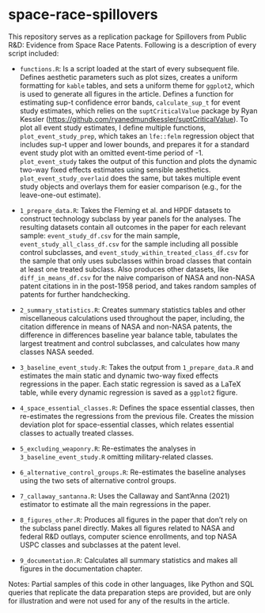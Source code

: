 # space-race-spillovers
This repository serves as a replication package for Spillovers from Public R&D: Evidence from Space Race Patents. Following is a description of every script included:

* `functions.R`: Is a script loaded at the start of every subsequent file. Defines aesthetic parameters such as plot sizes, creates a uniform formatting for `kable` tables, and sets a uniform theme for `ggplot2`, which is used to generate all figures in the article. Defines a function for estimating sup-t confidence error bands, `calculate_sup_t` for event study estimates, which relies on the `suptCriticalValue` package by Ryan Kessler (https://github.com/ryanedmundkessler/suptCriticalValue). To plot all event study estimates, I define multiple functions, `plot_event_study_prep`, which takes an `lfe::felm` regression object that includes sup-t upper and lower bounds, and prepares it for a standard event study plot with an omitted event-time period of -1. `plot_event_study` takes the output of this function and plots the dynamic two-way fixed effects estimates using sensible aesthetics. `plot_event_study_overlaid` does the same, but takes multiple event study objects and overlays them for easier comparison (e.g., for the leave-one-out estimate).

* `1_prepare_data.R`: Takes the Fleming et al. and HPDF datasets to construct technology subclass by year panels for the analyses. The resulting datasets contain all outcomes in the paper for each relevant sample: `event_study_df.csv` for the main sample, `event_study_all_class_df.csv` for the sample including all possible control subclasses, and `event_study_within_treated_class_df.csv` for the sample that only uses subclasses within broad classes that contain at least one treated subclass. Also produces other datasets, like `diff_in_means_df.csv` for the naive comparison of NASA and non-NASA patent citations in in the post-1958 period, and takes random samples of patents for further handchecking.

* `2_summary_statistics.R`: Creates summary statistics tables and other miscellaneous calculations used throughout the paper, including, the citation difference in means of NASA and non-NASA patents, the difference in differences baseline year balance table, tabulates the largest treatment and control subclasses, and calculates how many classes NASA seeded.

* `3_baseline_event_study.R`: Takes the output from `1_prepare_data.R` and estimates the main static and dynamic two-way fixed effects regressions in the paper. Each static regression is saved as a LaTeX table, while every dynamic regression is saved as a `ggplot2` figure.

* `4_space_essential_classes.R`: Defines the space essential classes, then re-estimates the regressions from the previous file. Creates the mission deviation plot for space-essential classes, which relates essential classes to actually treated classes.

* `5_excluding_weaponry.R`: Re-estimates the analyses in `3_baseline_event_study.R` omitting military-related classes.

* `6_alternative_control_groups.R`: Re-estimates the baseline analyses using the two sets of alternative control groups.

* `7_callaway_santanna.R`: Uses the Callaway and Sant’Anna (2021) estimator to estimate all the main regressions in the paper.

* `8_figures_other.R`: Produces all figures in the paper that don’t rely on the subclass panel directly. Makes all figures related to NASA and federal R&D outlays, computer science enrollments, and top NASA USPC classes and subclasses at the patent level.

* `9_documentation.R`: Calculates all summary statistics and makes all figures in the documentation chapter.

Notes: Partial samples of this code in other languages, like Python and SQL queries that replicate the data preparation steps are provided, but are only for illustration and were not used for any of the results in the article.
